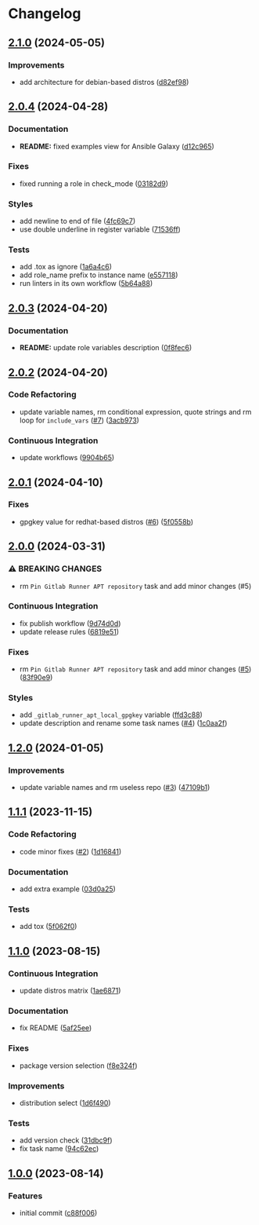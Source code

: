 # Changelog

## [2.1.0](https://github.com/antmelekhin/ansible-role-gitlab-runner/compare/v2.0.4...v2.1.0) (2024-05-05)


### Improvements

* add architecture for debian-based distros ([d82ef98](https://github.com/antmelekhin/ansible-role-gitlab-runner/commit/d82ef98f26636b09679db77fba61ea0ada9117e1))

## [2.0.4](https://github.com/antmelekhin/ansible-role-gitlab-runner/compare/v2.0.3...v2.0.4) (2024-04-28)


### Documentation

* **README:** fixed examples view for Ansible Galaxy ([d12c965](https://github.com/antmelekhin/ansible-role-gitlab-runner/commit/d12c965e81c33b6621ef818af44b2b4e38d01edd))


### Fixes

* fixed running a role in check_mode ([03182d9](https://github.com/antmelekhin/ansible-role-gitlab-runner/commit/03182d92fc4a4d2e4acda07337cb77eb6e1e97bf))


### Styles

* add newline to end of file ([4fc69c7](https://github.com/antmelekhin/ansible-role-gitlab-runner/commit/4fc69c7b5c8f0b49c49e887e3e02eda626d133b2))
* use double underline in register variable ([71536ff](https://github.com/antmelekhin/ansible-role-gitlab-runner/commit/71536fff0171d71bb028b4a080a6acd02d51a35f))


### Tests

* add .tox as ignore ([1a6a4c6](https://github.com/antmelekhin/ansible-role-gitlab-runner/commit/1a6a4c6abeda4509cc12f5ab757488f52d7b5461))
* add role_name prefix to instance name ([e557118](https://github.com/antmelekhin/ansible-role-gitlab-runner/commit/e557118fa14e26d3018ff2492959031490ba3e16))
* run linters in its own workflow ([5b64a88](https://github.com/antmelekhin/ansible-role-gitlab-runner/commit/5b64a88486f4e7fa278c9ceda56c14e41d752a9a))

## [2.0.3](https://github.com/antmelekhin/ansible-role-gitlab-runner/compare/v2.0.2...v2.0.3) (2024-04-20)


### Documentation

* **README:** update role variables description ([0f8fec6](https://github.com/antmelekhin/ansible-role-gitlab-runner/commit/0f8fec657ff890ba0b30eb02f4f834f0ba8312ea))

## [2.0.2](https://github.com/antmelekhin/ansible-role-gitlab-runner/compare/v2.0.1...v2.0.2) (2024-04-20)


### Code Refactoring

* update variable names, rm conditional expression, quote strings and rm loop for `include_vars` ([#7](https://github.com/antmelekhin/ansible-role-gitlab-runner/issues/7)) ([3acb973](https://github.com/antmelekhin/ansible-role-gitlab-runner/commit/3acb9735bc438138d13d7daad528b8bf495a52d5))


### Continuous Integration

* update workflows ([9904b65](https://github.com/antmelekhin/ansible-role-gitlab-runner/commit/9904b65b459eaf9193f81d511da9a33c93ec2374))

## [2.0.1](https://github.com/antmelekhin/ansible-role-gitlab-runner/compare/v2.0.0...v2.0.1) (2024-04-10)


### Fixes

* gpgkey value for redhat-based distros ([#6](https://github.com/antmelekhin/ansible-role-gitlab-runner/issues/6)) ([5f0558b](https://github.com/antmelekhin/ansible-role-gitlab-runner/commit/5f0558bf3a0cb0192e290ec00bcdca6e94fdc5e7))

## [2.0.0](https://github.com/antmelekhin/ansible-role-gitlab-runner/compare/v1.2.0...v2.0.0) (2024-03-31)


### ⚠ BREAKING CHANGES

* rm `Pin Gitlab Runner APT repository` task and add minor changes (#5)

### Continuous Integration

* fix publish workflow ([9d74d0d](https://github.com/antmelekhin/ansible-role-gitlab-runner/commit/9d74d0d7b87b3db1bfaada7fd0b2bce44f19cf94))
* update release rules ([6819e51](https://github.com/antmelekhin/ansible-role-gitlab-runner/commit/6819e5165df3812716d5ff4b98309b6149c2b2dd))


### Fixes

* rm `Pin Gitlab Runner APT repository` task and add minor changes ([#5](https://github.com/antmelekhin/ansible-role-gitlab-runner/issues/5)) ([83f90e9](https://github.com/antmelekhin/ansible-role-gitlab-runner/commit/83f90e95aba6645d597355a7be3bbf22fa05c999))


### Styles

* add `_gitlab_runner_apt_local_gpgkey` variable ([ffd3c88](https://github.com/antmelekhin/ansible-role-gitlab-runner/commit/ffd3c88efc14a294684ebce65a8d8d87e5a7fa12))
* update description and rename some task names ([#4](https://github.com/antmelekhin/ansible-role-gitlab-runner/issues/4)) ([1c0aa2f](https://github.com/antmelekhin/ansible-role-gitlab-runner/commit/1c0aa2fdc9b0a4698ba3a30a5606a44061b92571))

## [1.2.0](https://github.com/antmelekhin/ansible-role-gitlab-runner/compare/v1.1.1...v1.2.0) (2024-01-05)


### Improvements

* update variable names and rm useless repo ([#3](https://github.com/antmelekhin/ansible-role-gitlab-runner/issues/3)) ([47109b1](https://github.com/antmelekhin/ansible-role-gitlab-runner/commit/47109b162b9dec2e5c02061e90d1ea2b40b78a8c))

## [1.1.1](https://github.com/antmelekhin/ansible-role-gitlab-runner/compare/v1.1.0...v1.1.1) (2023-11-15)


### Code Refactoring

* code minor fixes ([#2](https://github.com/antmelekhin/ansible-role-gitlab-runner/issues/2)) ([1d16841](https://github.com/antmelekhin/ansible-role-gitlab-runner/commit/1d16841c1b1091f3ec25828a615c0d1bd15b60c2))


### Documentation

* add extra example ([03d0a25](https://github.com/antmelekhin/ansible-role-gitlab-runner/commit/03d0a25d307d9163a60f32e57c34200bfb654470))


### Tests

* add tox ([5f062f0](https://github.com/antmelekhin/ansible-role-gitlab-runner/commit/5f062f0bac1a9969f7083135953e6bf4ad4ad69a))

## [1.1.0](https://github.com/antmelekhin/ansible-role-gitlab-runner/compare/v1.0.0...v1.1.0) (2023-08-15)


### Continuous Integration

* update distros matrix ([1ae6871](https://github.com/antmelekhin/ansible-role-gitlab-runner/commit/1ae68711fa88d223a2132b5de08cb984eb2db14f))


### Documentation

* fix README ([5af25ee](https://github.com/antmelekhin/ansible-role-gitlab-runner/commit/5af25ee9abdd426323f11e66d9386df1655ea58b))


### Fixes

* package version selection ([f8e324f](https://github.com/antmelekhin/ansible-role-gitlab-runner/commit/f8e324fb6c14ce270e7a4bb8b8abab0344e53fb3))


### Improvements

* distribution select ([1d6f490](https://github.com/antmelekhin/ansible-role-gitlab-runner/commit/1d6f49038ae7843685b96b7237bada6ec7fd2d95))


### Tests

* add version check ([31dbc9f](https://github.com/antmelekhin/ansible-role-gitlab-runner/commit/31dbc9ffd73958f02b4a9f7d06371b8df337f71a))
* fix task name ([94c62ec](https://github.com/antmelekhin/ansible-role-gitlab-runner/commit/94c62ec722ac1c1bfe70b5446754642a32e1fce3))

## [1.0.0](https://github.com/antmelekhin/ansible-role-gitlab-runner/compare/...v1.0.0) (2023-08-14)


### Features

* initial commit ([c88f006](https://github.com/antmelekhin/ansible-role-gitlab-runner/commit/c88f006b6ff66fe0753ebffef5f44402c0d77e49))
